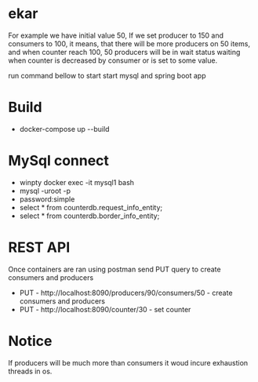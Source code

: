 # ekar
 
For example we have initial value 50, If we set producer to 150 and consumers to 100, it means, that there will be more producers on 50 items,
 and when counter reach 100, 50 producers will be in wait status waiting when counter is decreased by consumer or is set to some value.
 
 run command bellow to start start mysql and spring boot app

# Build
* docker-compose up --build
 
# MySql connect
* winpty docker exec -it mysql1 bash
* mysql -uroot -p
* password:simple
* select * from counterdb.request_info_entity;
* select * from counterdb.border_info_entity;

# REST API
Once containers are ran using postman send PUT query to create consumers and producers
* PUT - http://localhost:8090/producers/90/consumers/50 -  create consumers and producers
* PUT - http://localhost:8090/counter/30 - set counter
 
# Notice
 If producers will be much more than consumers it woud incure exhaustion threads in os. 
